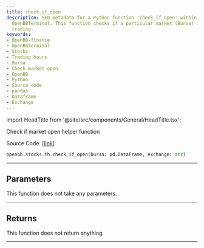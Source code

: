 ```yaml
---
title: check_if_open
description: SEO metadata for a Python function 'check_if_open' within OpenBB-finance's
  OpenBBTerminal. This function checks if a particular market (Bursa) is open for
  trading.
keywords:
- OpenBB-finance
- OpenBBTerminal
- Stocks
- Trading hours
- Bursa
- Check market open
- OpenBB
- Python
- Source code
- pandas
- Dataframe
- Exchange
---
```


import HeadTitle from '@site/src/components/General/HeadTitle.tsx';

<HeadTitle title="stocks.th.check_if_open - Reference | OpenBB SDK Docs" />

Check if market open helper function

Source Code: [[link](https://github.com/OpenBB-finance/OpenBBTerminal/tree/main/openbb_terminal/stocks/tradinghours/bursa_model.py#L156)]

```python
openbb.stocks.th.check_if_open(bursa: pd.DataFrame, exchange: str)
```

---

## Parameters

This function does not take any parameters.

---

## Returns

This function does not return anything

---
